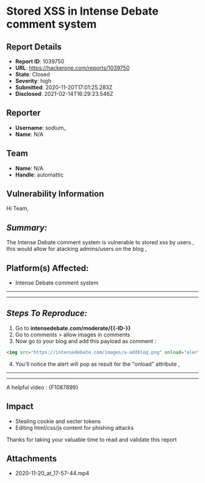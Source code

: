 # Stored XSS in Intense Debate comment system

## Report Details
- **Report ID**: 1039750
- **URL**: https://hackerone.com/reports/1039750
- **State**: Closed
- **Severity**: high
- **Submitted**: 2020-11-20T17:01:25.283Z
- **Disclosed**: 2021-02-14T16:29:23.546Z

## Reporter
- **Username**: sodium_
- **Name**: N/A

## Team
- **Name**: N/A
- **Handle**: automattic

## Vulnerability Information
Hi Team,

## _Summary:_
The  Intense Debate comment system is vulnerable to stored xss by users , this would allow for atacking admins/users on the blog ,

## Platform(s) Affected:
*  Intense Debate comment system



________________________________________________________________________________________
________________________________________________________________________________________

## _Steps To Reproduce:_


  1. Go to **intensedebate.com/moderate/{{-ID-}}**
  2. Go to comments > allow images in comments
  3. Now go to your blog and add this payload as comment :

```html
<img src="https://intensedebate.com/images/a-addblog.png" onload="alert()">
```
  4. You'll notice the alert will pop as result for the "onload" attribute ,
  

________________________________________________________________________________________
________________________________________________________________________________________


A helpful video :
{F1087899}

## Impact

* Stealing cookie and secter tokens 
* Editing html/css/js content for phishing attacks



Thanks for taking your valuable time to read and validate this report

## Attachments
- 2020-11-20_at_17-57-44.mp4
